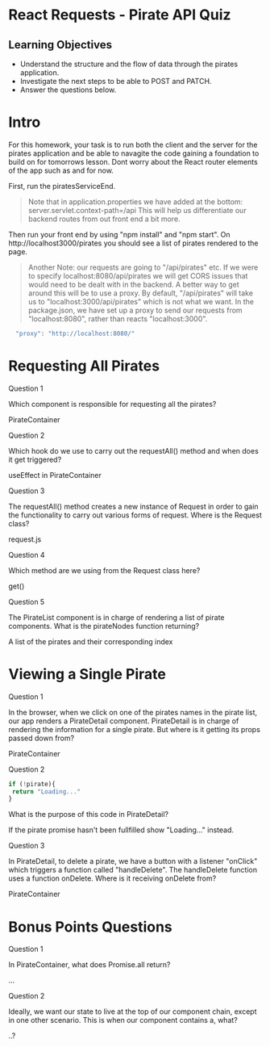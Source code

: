 # React Requests - Pirate API Quiz

## Learning Objectives

- Understand the structure and the flow of data through the pirates application.
- Investigate the next steps to be able to POST and PATCH.
- Answer the questions below.

# Intro



For this homework, your task is to run both the client and the server for the pirates application and be able to navagite the code gaining a foundation to build on for tomorrows lesson. Dont worry about the React router elements of the app such as <Router> and <Switch> for now.

First, run the piratesServiceEnd.
> Note that in application.properties we have added at the bottom:
server.servlet.context-path=/api
This will help us differentiate our backend routes from out front end a bit more.

Then run your front end by using "npm install" and "npm start". On http://localhost3000/pirates you should see a list of pirates rendered to the page.

> Another Note: our requests are going to "/api/pirates" etc. If we were to specify localhost:8080/api/pirates we will get CORS issues that would need to be dealt with in the backend. A better way to get around this will be to use a proxy. By default, "/api/pirates" will take us to "localhost:3000/api/pirates" which is not what we want. In the package.json, we have set up a proxy to send our requests from "localhost:8080", rather than reacts "localhost:3000".
```js
  "proxy": "http://localhost:8080/"
```

# Requesting All Pirates

Question 1

Which component is responsible for requesting all the pirates?

PirateContainer

Question 2

Which hook do we use to carry out the requestAll() method and when does it get triggered?

useEffect in PirateContainer


Question 3

The requestAll() method creates a new instance of Request in order to gain the functionality to carry out various forms of request. Where is the Request class?

request.js

Question 4

Which method are we using from the Request class here?

get()


Question 5

The PirateList component is in charge of rendering a list of pirate components. What is the pirateNodes function returning?

A list of the pirates and their corresponding index

# Viewing a Single Pirate


Question 1

In the browser, when we click on one of the pirates names in the pirate list, our app renders a PirateDetail component. PirateDetail is in charge of rendering the information for a single pirate. But where is it getting its props passed down from?

PirateContainer



Question 2
 ```js
 if (!pirate){
  return "Loading..."
}
 ```
What is the purpose of this code in PirateDetail?

If the pirate promise hasn't been fullfilled show "Loading..." instead.



Question 3

In PirateDetail, to delete a pirate, we have a button with a listener "onClick" which triggers a function called "handleDelete". The handleDelete function uses a function onDelete. Where is it receiving onDelete from?

PirateContainer

# Bonus Points Questions


Question 1

In PirateContainer, what does Promise.all return?

...

Question 2

Ideally, we want our state to live at the top of our component chain, except in one other scenario. This is when our component contains a, what?

..?